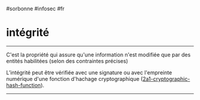 #sorbonne #infosec #fr 
# intégrité
---
C'est la propriété qui assure qu'une information n'est modifiée que par des entités habilitées (selon des contraintes précises)

L’intégrité peut être vérifiée avec une signature ou avec l'empreinte numérique d'une fonction d'hachage cryptographique ([2a1-cryptographic-hash-function](2a1-cryptographic-hash-function.md)).

---
